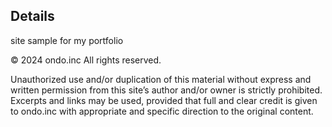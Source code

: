 ## Details

site sample for my portfolio

© 2024 ondo.inc All rights reserved.

Unauthorized use and/or duplication of this material without express and written permission from this site’s author and/or owner is strictly prohibited. Excerpts and links may be used, provided that full and clear credit is given to ondo.inc with appropriate and specific direction to the original content.
